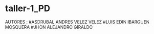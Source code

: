 # taller-1_PD
AUTORES : 
#ASDRUBAL ANDRES VELEZ VELEZ 
#LUIS EDIN IBARGUEN MOSQUERA
#JHON ALEJANDRO GIRALDO

